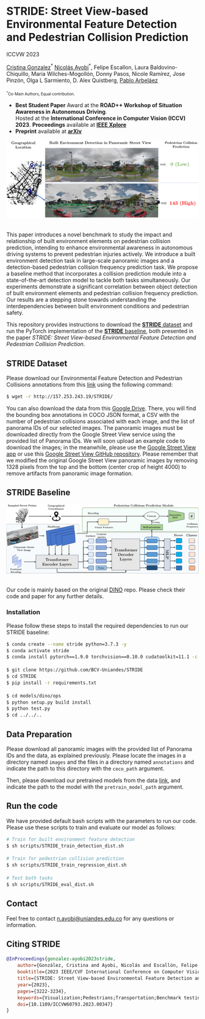 # STRIDE: Street View-based Environmental Feature Detection and Pedestrian Collision Prediction

ICCVW 2023

[Cristina Gonzalez](https://cigonzalez.github.io/)<sup>\*</sup> [Nicolás Ayobi](https://nayobi.github.io/)<sup>\*</sup>, Felipe Escallon, Laura Baldovino-Chiquillo, Maria Wilches-Mogollón, Donny Pasos, Nicole Ramírez, Jose Pinzón, Olga L Sarmiento, D. Alex Quistberg, [Pablo Arbeláez](https://scholar.google.com.co/citations?user=k0nZO90AAAAJ&hl=en) <br/>
<br/>
<font size="1"><sup>*</sup>Co-Main Authors, Equal contribution.</font><br/>

- **Best Student Paper** Award at the **ROAD++ Workshop of Situation Awareness in Autonomous Driving**. <br>Hosted at the **International Conference in Computer Vision (ICCV) 2023**. **Proceedings** available at [**IEEE Xplore**](https://ieeexplore.ieee.org/document/10350902)<br/>
- **Preprint** available at [**arXiv**](https://arxiv.org/abs/2401.11174)<br/>


<div align="center">
  <img src="images/STRIDE_benchmark.png"/>
</div><br/>

This paper introduces a novel benchmark to study the impact and relationship of built environment elements on pedestrian collision prediction, intending to enhance environmental awareness in autonomous driving systems to prevent pedestrian injuries actively. We introduce a built environment detection task in large-scale panoramic images and a detection-based pedestrian collision frequency prediction task. We propose a baseline method that incorporates a collision prediction module into a state-of-the-art detection model to tackle both tasks simultaneously. Our experiments demonstrate a significant correlation between object detection of built environment elements and pedestrian collision frequency prediction. Our results are a stepping stone towards understanding the interdependencies between built environment conditions and pedestrian safety.

This repository provides instructions to download the [**STRIDE** dataset]() and run the PyTorch implementation of the [**STRIDE** baseline](), both presented in the paper *STRIDE: Street View-based Environmental Feature Detection and Pedestrian Collision Prediction*.

## STRIDE Dataset

Please download our Environmental Feature Detection and Pedestrian Collisions annotations from this [link](http://157.253.243.19/STRIDE/) using the following command:

```sh
$ wget -r http://157.253.243.19/STRIDE/
```
You can also download the data from this [Google Drive](https://drive.google.com/drive/folders/1IbnczOSC365H79Q6XU62jo-4t4fDNjKy?usp=sharing). There, you will find the bounding box annotations in COCO JSON format, a CSV with the number of pedestrian collisions associated with each image, and the list of panorama IDs of our selected images. The panoramic images must be downloaded directly from the Google Street View service using the provided list of Panorama IDs. We will soon upload an example code to download the images; in the meanwhile, please use the [Google Street View app](https://svd360.istreetview.com/) or use this [Google Street View GitHub repository](https://github.com/robolyst/streetview). Please remember that we modified the original Google Street View panoramic images by removing 1328 pixels from the top and the bottom (center crop of height 4000) to remove artifacts from panoramic image formation.

## STRIDE Baseline 

<div align="center">
  <img src="images/STRIDE_baseline.png"/>
</div><br/>

Our code is mainly based on the original [DINO](https://github.com/IDEA-Research/DINO) repo. Please check their code and paper for any further details.

### Installation
Please follow these steps to install the required dependencies to run our STRIDE baseline:

```sh
$ conda create --name stride python=3.7.3 -y
$ conda activate stride
$ conda install pytorch==1.9.0 torchvision==0.10.0 cudatoolkit=11.1 -c pytorch -c nvidia

$ git clone https://github.com/BCV-Uniandes/STRIDE
$ cd STRIDE
$ pip install -r requirements.txt

$ cd models/dino/ops
$ python setup.py build install
$ python test.py
$ cd ../../..
```

## Data Preparation

Please download all panoramic images with the provided list of Panorama IDs and the data, as explained previously. Please locate the images in a directory named ```images``` and the files in a directory named ```annotations``` and indicate the path to this directory with the ```coco_path``` argument. 

Then, please download our pretrained models from the data [link](http://157.253.243.19/STRIDE/), and indicate the path to the model with the ```pretrain_model_path``` argument.

## Run the code

We have provided default bash scripts with the parameters to run our code. Please use these scripts to train and evaluate our model as follows:

```sh
# Train for built environment feature detection
$ sh scripts/STRIDE_train_detection_dist.sh

# Train for pedestrian collision prediction
$ sh scripts/STRIDE_train_regression_dist.sh

# Test both tasks
$ sh scripts/STRIDE_eval_dist.sh
```

## Contact

Feel free to contact n.ayobi@uniandes.edu.co for any questions or information.

## Citing STRIDE

```BibTeX
@InProceedings{gonzalez-ayobi2023stride,
    author={González, Cristina and Ayobi, Nicolás and Escallón, Felipe and Baldovino-Chiquillo, Laura and Wilches-Mogollón, Maria and Pasos, Donny and Ramírez, Nicole and Pinzón, Jose and Sarmiento, Olga and Quistberg, D. Alex and Arbeláez, Pablo},
    booktitle={2023 IEEE/CVF International Conference on Computer Vision Workshops (ICCVW)}, 
    title={STRIDE: Street View-based Environmental Feature Detection and Pedestrian Collision Prediction}, 
    year={2023},
    pages={3222-3234},
    keywords={Visualization;Pedestrians;Transportation;Benchmark testing;Predictive models;Feature extraction;Frequency estimation;Autonomous Driving;Pedestrian Safety;Collision Prediction;Situational Awareness;Panoramic Images},
    doi={10.1109/ICCVW60793.2023.00347}
}
```